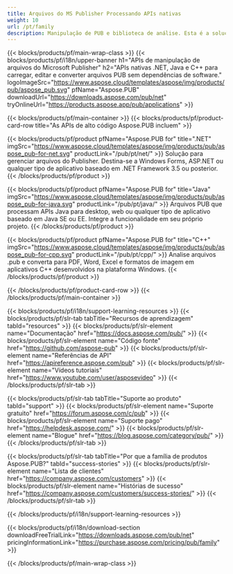 ```yaml
---
title: Arquivos do MS Publisher Processando APIs nativas
weight: 10
url: /pt/family
description: Manipulação de PUB e biblioteca de análise. Esta é a solução de API para carregar, editar, renderizar e converter arquivos MS Publisher em arquivos PDF em qualquer plataforma.
---
```


{{< blocks/products/pf/main-wrap-class >}}
{{< blocks/products/pf/i18n/upper-banner h1="APIs de manipulação de arquivos do Microsoft Publisher" h2="APIs nativas .NET, Java e C++ para carregar, editar e converter arquivos PUB sem dependências de software." logoImageSrc="https://www.aspose.cloud/templates/aspose/img/products/pub/aspose_pub.svg" pfName="Aspose.PUB" downloadUrl="https://downloads.aspose.com/pub/net" tryOnlineUrl="https://products.aspose.app/pub/applications" >}}

{{< blocks/products/pf/main-container >}}
{{< blocks/products/pf/product-card-row title="As APIs de alto código Aspose.PUB incluem" >}}

{{< blocks/products/pf/product pfName="Aspose.PUB for" title=".NET" imgSrc="https://www.aspose.cloud/templates/aspose/img/products/pub/aspose_pub-for-net.svg" productLink="/pub/pt/net/" >}}
Solução para gerenciar arquivos do Publisher. Destina-se a Windows Forms, ASP.NET ou qualquer tipo de aplicativo baseado em .NET Framework 3.5 ou posterior.
{{< /blocks/products/pf/product >}}

{{< blocks/products/pf/product pfName="Aspose.PUB for" title="Java" imgSrc="https://www.aspose.cloud/templates/aspose/img/products/pub/aspose_pub-for-java.svg" productLink="/pub/pt/java/" >}}
Arquivos PUB que processam APIs Java para desktop, web ou qualquer tipo de aplicativo baseado em Java SE ou EE. Integre a funcionalidade em seu próprio projeto.
{{< /blocks/products/pf/product >}}

{{< blocks/products/pf/product pfName="Aspose.PUB for" title="C++" imgSrc="https://www.aspose.cloud/templates/aspose/img/products/pub/aspose_pub-for-cpp.svg" productLink="/pub/pt/cpp/" >}}
Analise arquivos .pub e converta para PDF, Word, Excel e formatos de imagem em aplicativos C++ desenvolvidos na plataforma Windows.
{{< /blocks/products/pf/product >}}

{{< /blocks/products/pf/product-card-row >}}
{{< /blocks/products/pf/main-container >}}

{{< blocks/products/pf/i18n/support-learning-resources >}}
{{< blocks/products/pf/slr-tab tabTitle="Recursos de aprendizagem" tabId="resources" >}}
{{< blocks/products/pf/slr-element name="Documentação" href="https://docs.aspose.com/pub/" >}}
{{< blocks/products/pf/slr-element name="Código fonte" href="https://github.com/aspose-pub" >}}
{{< blocks/products/pf/slr-element name="Referências de API" href="https://apireference.aspose.com/pub" >}}
{{< blocks/products/pf/slr-element name="Vídeos tutoriais" href="https://www.youtube.com/user/asposevideo" >}}
{{< /blocks/products/pf/slr-tab >}}

{{< blocks/products/pf/slr-tab tabTitle="Suporte ao produto" tabId="support" >}}
{{< blocks/products/pf/slr-element name="Suporte gratuito" href="https://forum.aspose.com/c/pub" >}}
{{< blocks/products/pf/slr-element name="Suporte pago" href="https://helpdesk.aspose.com/" >}}
{{< blocks/products/pf/slr-element name="Blogue" href="https://blog.aspose.com/category/pub/" >}}
{{< /blocks/products/pf/slr-tab >}}

{{< blocks/products/pf/slr-tab tabTitle="Por que a família de produtos Aspose.PUB?" tabId="success-stories" >}}
{{< blocks/products/pf/slr-element name="Lista de clientes" href="https://company.aspose.com/customers" >}}
{{< blocks/products/pf/slr-element name="Histórias de sucesso" href="https://company.aspose.com/customers/success-stories/" >}}
{{< /blocks/products/pf/slr-tab >}}

{{< /blocks/products/pf/i18n/support-learning-resources >}}

{{< blocks/products/pf/i18n/download-section downloadFreeTrialLink="https://downloads.aspose.com/pub/net" pricingInformationLink="https://purchase.aspose.com/pricing/pub/family" >}}

{{< /blocks/products/pf/main-wrap-class >}}